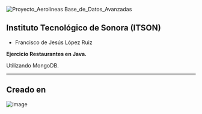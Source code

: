 ![Proyecto_Aerolineas Base_de_Datos_Avanzadas](https://github.com/Franciscolrf/aerolineasMongo_FranciscoLopez/assets/150647816/fae035d3-04c6-4f10-abbc-92d0c6356fab)





## Instituto Tecnológico de Sonora (ITSON)

- Francisco de Jesús López Ruiz 


**Ejercicio Restaurantes en Java.**

Utilizando MongoDB.

---
## Creado en

![image](https://github.com/Franciscolrf/proyectoSistemaTramites/assets/150647816/204b634e-210d-4376-b9ba-cfd5cc496332)
